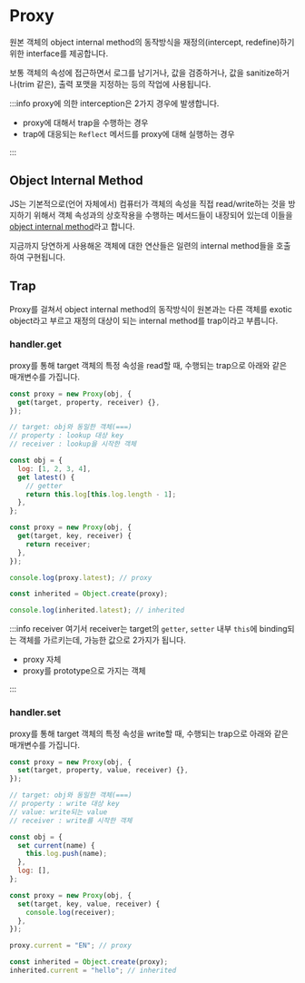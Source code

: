 # Proxy

원본 객체의 object internal method의 동작방식을 재정의(intercept, redefine)하기 위한 interface를 제공합니다.

보통 객체의 속성에 접근하면서 로그를 남기거나, 값을 검증하거나, 값을 sanitize하거나(trim 같은), 출력 포맷을 지정하는 등의 작업에 사용됩니다.

:::info
proxy에 의한 interception은 2가지 경우에 발생합니다.

- proxy에 대해서 trap을 수행하는 경우
- trap에 대응되는 `Reflect` 메서드를 proxy에 대해 실행하는 경우

:::

## Object Internal Method

JS는 기본적으로(언어 자체에서) 컴퓨터가 객체의 속성을 직접 read/write하는 것을 방지하기 위해서 객체 속성과의 상호작용을 수행하는 메서드들이 내장되어 있는데 이들을 [object internal method](https://developer.mozilla.org/en-US/docs/Web/JavaScript/Reference/Global_Objects/Proxy#object_internal_methods)라고 합니다.

지금까지 당연하게 사용해온 객체에 대한 연산들은 일련의 internal method들을 호출하여 구현됩니다.

## Trap

Proxy를 걸쳐서 object internal method의 동작방식이 원본과는 다른 객체를 exotic object라고 부르고 재정의 대상이 되는 internal method를 trap이라고 부릅니다.

### handler.get

proxy를 통해 target 객체의 특정 속성을 read할 때, 수행되는 trap으로 아래와 같은 매개변수를 가집니다.

```js
const proxy = new Proxy(obj, {
  get(target, property, receiver) {},
});

// target: obj와 동일한 객체(===)
// property : lookup 대상 key
// receiver : lookup을 시작한 객체
```

```js
const obj = {
  log: [1, 2, 3, 4],
  get latest() {
    // getter
    return this.log[this.log.length - 1];
  },
};

const proxy = new Proxy(obj, {
  get(target, key, receiver) {
    return receiver;
  },
});

console.log(proxy.latest); // proxy
```

```js
const inherited = Object.create(proxy);

console.log(inherited.latest); // inherited
```

:::info receiver
여기서 receiver는 target의 `getter`, `setter` 내부 `this`에 binding되는 객체를 가르키는데, 가능한 값으로 2가지가 됩니다.

- proxy 자체
- proxy를 prototype으로 가지는 객체

:::

### handler.set

proxy를 통해 target 객체의 특정 속성을 write할 때, 수행되는 trap으로 아래와 같은 매개변수를 가집니다.

```js
const proxy = new Proxy(obj, {
  set(target, property, value, receiver) {},
});

// target: obj와 동일한 객체(===)
// property : write 대상 key
// value: write되는 value
// receiver : write를 시작한 객체
```

```js
const obj = {
  set current(name) {
    this.log.push(name);
  },
  log: [],
};

const proxy = new Proxy(obj, {
  set(target, key, value, receiver) {
    console.log(receiver);
  },
});

proxy.current = "EN"; // proxy
```

```js
const inherited = Object.create(proxy);
inherited.current = "hello"; // inherited
```
